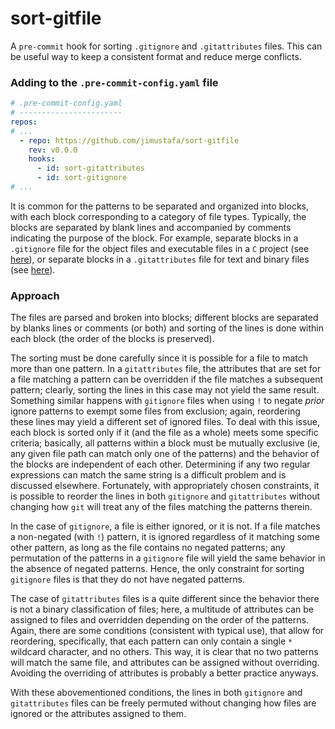 sort-gitfile
============

A `pre-commit` hook for sorting `.gitignore` and `.gitattributes` files.
This can be useful way to keep a consistent format and reduce merge conflicts.

### Adding to the `.pre-commit-config.yaml` file

```yaml
# .pre-commit-config.yaml
# -----------------------
repos:
# ...
  - repo: https://github.com/jimustafa/sort-gitfile
    rev: v0.0.0
    hooks:
      - id: sort-gitattributes
      - id: sort-gitignore
# ...
```
It is common for the patterns to be separated and organized into blocks,
  with each block corresponding to a category of file types.
Typically, the blocks are separated by blank lines and accompanied by comments indicating the purpose of the block.
For example,
  separate blocks in a `.gitignore` file for the object files and executable files in a `C` project (see [here][1]),
  or separate blocks in a `.gitattributes` file for text and binary files (see [here][2]).

[1]: https://github.com/github/gitignore/blob/master/C.gitignore
[2]: https://github.com/alexkaratarakis/gitattributes/blob/master/Python.gitattributes

### Approach

The files are parsed and broken into blocks; different blocks are separated by blanks lines or comments (or both)
  and sorting of the lines is done within each block (the order of the blocks is preserved).

The sorting must be done carefully since it is possible for a file to match more than one pattern.
In a `gitattributes` file, the attributes that are set for a file matching a pattern can be overridden if the file matches a subsequent pattern;
  clearly, sorting the lines in this case may not yield the same result.
Something similar happens with `gitignore` files when using `!` to negate *prior* ignore patterns to exempt some files from exclusion;
  again, reordering these lines may yield a different set of ignored files.
To deal with this issue, each block is sorted only if it (and the file as a whole) meets some specific criteria;
  basically, all patterns within a block must be mutually exclusive (ie, any given file path can match only one of the patterns) and the behavior of the blocks are independent of each other.
Determining if any two regular expressions can match the same string is a difficult problem and is discussed elsewhere.
Fortunately, with appropriately chosen constraints, it is possible to reorder the lines in both `gitignore` and `gitattributes` without changing how `git` will treat any of the files matching the patterns therein.

In the case of `gitignore`, a file is either ignored, or it is not.
If a file matches a non-negated (with `!`) pattern,
  it is ignored regardless of it matching some other pattern, as long as the file contains no negated patterns;
  any permutation of the patterns in a `gitignore` file will yield the same behavior in the absence of negated patterns.
Hence, the only constraint for sorting `gitignore` files is that they do not have negated patterns.

The case of `gitattributes` files is a quite different since the behavior there is not a binary classification of files;
  here, a multitude of attributes can be assigned to files and overridden depending on the order of the patterns.
Again, there are some conditions (consistent with typical use), that allow for reordering,
  specifically, that each pattern can only contain a single `*` wildcard character, and no others.
This way, it is clear that no two patterns will match the same file,
  and attributes can be assigned without overriding.
Avoiding the overriding of attributes is probably a better practice anyways.

With these abovementioned conditions,
  the lines in both `gitignore` and `gitattributes` files can be freely permuted without changing how files are ignored or the attributes assigned to them.
